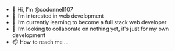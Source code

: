 - 👋 Hi, I’m @codonnell107
- 👀 I’m interested in web development
- 🌱 I’m currently learning to become a full stack web developer
- 💞️ I’m looking to collaborate on nothing yet, it's just for my own development
- 📫 How to reach me ...

<!---
codonnell107/codonnell107 is a ✨ special ✨ repository because its `README.md` (this file) appears on your GitHub profile.
You can click the Preview link to take a look at your changes.
--->
